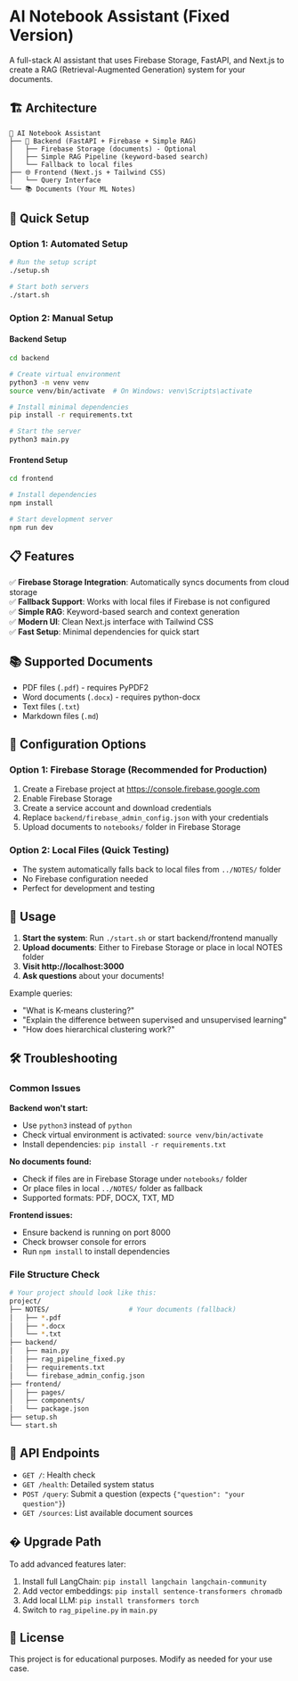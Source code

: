 # AI Notebook Assistant (Fixed Version)

A full-stack AI assistant that uses Firebase Storage, FastAPI, and Next.js to create a RAG (Retrieval-Augmented Generation) system for your documents.

## 🏗️ Architecture

```
📂 AI Notebook Assistant
├── 🔧 Backend (FastAPI + Firebase + Simple RAG)
│   ├── Firebase Storage (documents) - Optional
│   ├── Simple RAG Pipeline (keyword-based search)
│   └── Fallback to local files
├── 🌐 Frontend (Next.js + Tailwind CSS)
│   └── Query Interface
└── 📚 Documents (Your ML Notes)
```

## 🚀 Quick Setup

### Option 1: Automated Setup

```bash
# Run the setup script
./setup.sh

# Start both servers
./start.sh
```

### Option 2: Manual Setup

#### Backend Setup

```bash
cd backend

# Create virtual environment
python3 -m venv venv
source venv/bin/activate  # On Windows: venv\Scripts\activate

# Install minimal dependencies
pip install -r requirements.txt

# Start the server
python3 main.py
```

#### Frontend Setup

```bash
cd frontend

# Install dependencies
npm install

# Start development server
npm run dev
```

## 📋 Features

✅ **Firebase Storage Integration**: Automatically syncs documents from cloud storage  
✅ **Fallback Support**: Works with local files if Firebase is not configured  
✅ **Simple RAG**: Keyword-based search and context generation  
✅ **Modern UI**: Clean Next.js interface with Tailwind CSS  
✅ **Fast Setup**: Minimal dependencies for quick start

## 📚 Supported Documents

- PDF files (`.pdf`) - requires PyPDF2
- Word documents (`.docx`) - requires python-docx
- Text files (`.txt`)
- Markdown files (`.md`)

## 🔧 Configuration Options

### Option 1: Firebase Storage (Recommended for Production)

1. Create a Firebase project at https://console.firebase.google.com
2. Enable Firebase Storage
3. Create a service account and download credentials
4. Replace `backend/firebase_admin_config.json` with your credentials
5. Upload documents to `notebooks/` folder in Firebase Storage

### Option 2: Local Files (Quick Testing)

- The system automatically falls back to local files from `../NOTES/` folder
- No Firebase configuration needed
- Perfect for development and testing

## 🚀 Usage

1. **Start the system**: Run `./start.sh` or start backend/frontend manually
2. **Upload documents**: Either to Firebase Storage or place in local NOTES folder
3. **Visit http://localhost:3000**
4. **Ask questions** about your documents!

Example queries:

- "What is K-means clustering?"
- "Explain the difference between supervised and unsupervised learning"
- "How does hierarchical clustering work?"

## 🛠️ Troubleshooting

### Common Issues

**Backend won't start:**

- Use `python3` instead of `python`
- Check virtual environment is activated: `source venv/bin/activate`
- Install dependencies: `pip install -r requirements.txt`

**No documents found:**

- Check if files are in Firebase Storage under `notebooks/` folder
- Or place files in local `../NOTES/` folder as fallback
- Supported formats: PDF, DOCX, TXT, MD

**Frontend issues:**

- Ensure backend is running on port 8000
- Check browser console for errors
- Run `npm install` to install dependencies

### File Structure Check

```bash
# Your project should look like this:
project/
├── NOTES/                    # Your documents (fallback)
│   ├── *.pdf
│   ├── *.docx
│   └── *.txt
├── backend/
│   ├── main.py
│   ├── rag_pipeline_fixed.py
│   ├── requirements.txt
│   └── firebase_admin_config.json
├── frontend/
│   ├── pages/
│   ├── components/
│   └── package.json
├── setup.sh
└── start.sh
```

## 📖 API Endpoints

- `GET /`: Health check
- `GET /health`: Detailed system status
- `POST /query`: Submit a question (expects `{"question": "your question"}`)
- `GET /sources`: List available document sources

## � Upgrade Path

To add advanced features later:

1. Install full LangChain: `pip install langchain langchain-community`
2. Add vector embeddings: `pip install sentence-transformers chromadb`
3. Add local LLM: `pip install transformers torch`
4. Switch to `rag_pipeline.py` in `main.py`

## 📄 License

This project is for educational purposes. Modify as needed for your use case.
